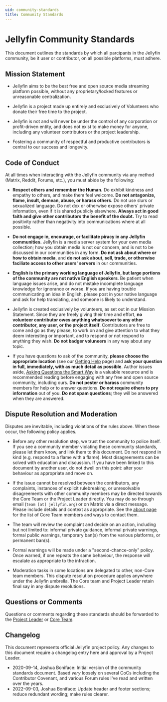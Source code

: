 ```yaml
---
uid: community-standards
title: Community Standards
---
```


# Jellyfin Community Standards

This document outlines the standards by which all parcipants in the Jellyfin community, be it user or contributor, on all possible platforms, must adhere.

## Mission Statement

- Jellyfin aims to be the best free and open source media streaming platform possible, without any proprietary/locked features or unreasonable centralization.

- Jellyfin is a project made up entirely and exclusively of Volunteers who donate their free time to the project.

- Jellyfin is not and will never be under the control of any corporation or profit-driven entity, and does not exist to make money for anyone, including any volunteer contributors or the project leadership.

- Fostering a community of respectful and productive contributors is central to our success and longevity.

## Code of Conduct

At all times when interacting with the Jellyfin community via any method (Matrix, Reddit, Forums, etc.), you must abide by the following:

- **Respect others and remember the Human.** Do exhibit kindness and empathy to others, and make them feel welcome. **Do not antagonize, flame, insult, demean, abuse, or harass others.** Do not use slurs or sexualized language. Do not dox or otherwise expose others' private information, even if it is shared publicly elsewhere. **Always act in good faith and give other contributors the benefit of the doubt.** Try to read positivity rather than negativity into communications where at all possible.

- **Do not engage in, encourage, or facilitate piracy in any Jellyfin communities.** Jellyfin is a media server system for your own media collection; how you obtain media is not our concern, and is not to be discussed in our communities in any form. **Do not ask about where or how to obtain media**, and **do not ask about, sell, trade, or otherwise faciliate access to other users' servers** in our communities.

- **English is the primary working language of Jellyfin, but large portions of the community are not native English speakers**. Be patient when language issues arise, and do not mistake incomplete language knowledge for ignorance or worse. If you are having trouble communicating an idea in English, please post in your native language and ask for help translating, and someone is likely to understand.

- Jellyfin is created exclusively by volunteers, as set out in our Mission Statement. Since they are freely giving their time and effort, **no volunteer contributor owes anything whatsoever to any other contributor, any user, or the project itself**. Contributors are free to come and go as they please, to work on and give attention to what they deem interesting or important, and to respond or not respond to anything they wish. **Do not badger voluneers** in any way about any topic.

- If you have questions to ask of the community, **please choose the appropriate location** (see our [Getting Help](/docs/general/getting-help) page) and **ask your question in full, immediately, with as much detail as possible**. Author issues aside, [Asking Questions the Smart Way](http://www.catb.org/~esr/faqs/smart-questions.html) is a valuable resource and is recommended reading before engaging with any free and open source community, including ours. **Do not pester or harass** community members for help or to answer questions. **Do not require others to pry information** out of you. **Do not spam questions**; they will be answered when they are answered.

## Dispute Resolution and Moderation

Disputes are inevitable, including violations of the rules above. When these occur, the following policy applies.

- Before any other resolution step, we trust the community to police itself. If you see a community member violating these community standards, please let them know, and link them to this document. Do not respond in kind (e.g. respond to a flame with a flame). Most disagreements can be solved with education and discussion. If you have been linked to this document by another user, do not dwell on this point: alter your behaviour as appropriate and move on.

- If the issue cannot be resolved between the contributors, any complaints, instances of explicit rulebreaking, or unresolvable disagreements with other community members may be directed towards the Core Team or the Project Leader directly. You may do so through email (`team [at] jellyfin.org`) or on Matrix via a direct message. Please include details and context as appropriate. See the [about page](/docs/general/about) for the list of Core Team members and ways to contact them.

- The team will review the complaint and decide on an action, including but not limited to: informal private guidance, informal private warnings, formal public warnings, temporary ban(s) from the various platforms, or permanent ban(s).

- Formal warnings will be made under a "second-chance-only" policy. Once warned, if one repeats the same behaviour, the response will escalate as appropriate to the infraction.

- Moderation tasks in some locations are delegated to other, non-Core team members. This dispute resolution procedure applies anywhere under the Jellyfin umbrella. The Core team and Project Leader retain final say in any dispute resolutions.

## Questions or Comments

Questions or comments regarding these standards should be forwarded to the [Project Leader](https://matrix.to/#/@joshuaboniface:bonifacelabs.ca) or [Core Team](/docs/general/about).

## Changelog

This document represents official Jellyfin project policy. Any changes to this document require a changelog entry here and approval by a Project Leader.

- 2020-09-14, Joshua Boniface: Initial version of the community standards document. Based *very* loosely on several CoCs including the Contributor Covenant, and various Forum rules I've read and written over the years.
- 2022-09-03, Joshua Boniface: Update header and footer sections; reduce redundant wording; make rules clearer.
